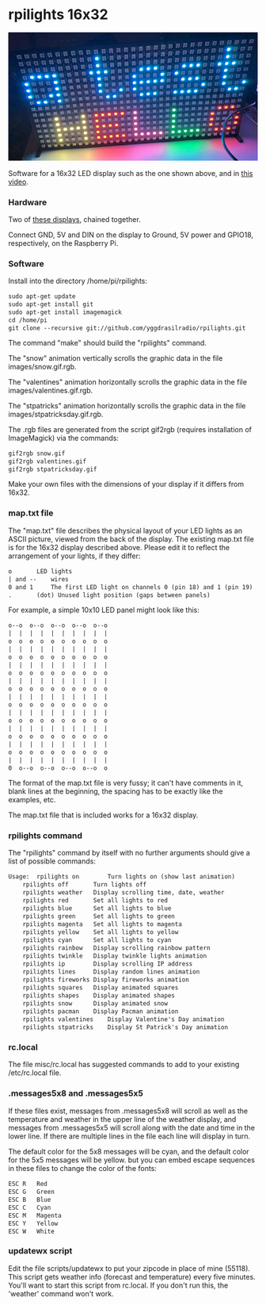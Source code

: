 rpilights 16x32
==========

![](misc/title.jpg)

Software for a 16x32 LED display such as the one shown above, and in [this video](https://www.youtube.com/watch?v=XgLVOO9Eu0).

### Hardware

Two of [these displays](https://www.amazon.com/gp/product/B01DC0IPVU),
chained together.

Connect GND, 5V and DIN on the display to Ground, 5V power and GPIO18, respectively, on the Raspberry Pi.

### Software

Install into the directory /home/pi/rpilights:

	sudo apt-get update
	sudo apt-get install git
	sudo apt-get install imagemagick
	cd /home/pi
	git clone --recursive git://github.com/yggdrasilradio/rpilights.git

The command "make" should build the "rpilights" command.

The "snow" animation vertically scrolls the graphic data in the file images/snow.gif.rgb.

The "valentines" animation horizontally scrolls the graphic data in the file images/valentines.gif.rgb.

The "stpatricks" animation horizontally scrolls the graphic data in the file images/stpatricksday.gif.rgb.

The .rgb files are generated from the script gif2rgb (requires installation
of ImageMagick) via the commands:

	gif2rgb snow.gif
	gif2rgb valentines.gif
	gif2rgb stpatricksday.gif

Make your own files with the dimensions of your display if it differs from 16x32.

### map.txt file

The "map.txt" file describes the physical layout of your LED lights as an ASCII picture, viewed from the back of the display.
The existing map.txt file is for the 16x32 display described above.
Please edit it to reflect the arrangement of your lights, if they differ:

	o		LED lights
	| and --	wires
	0 and 1		The first LED light on channels 0 (pin 18) and 1 (pin 19)
	.		(dot) Unused light position (gaps between panels)

For example, a simple 10x10 LED panel might look like this:

	o--o  o--o  o--o  o--o  o--o
	|  |  |  |  |  |  |  |  |  |
	o  o  o  o  o  o  o  o  o  o
	|  |  |  |  |  |  |  |  |  |
	o  o  o  o  o  o  o  o  o  o
	|  |  |  |  |  |  |  |  |  |
	o  o  o  o  o  o  o  o  o  o
	|  |  |  |  |  |  |  |  |  |
	o  o  o  o  o  o  o  o  o  o
	|  |  |  |  |  |  |  |  |  |
	o  o  o  o  o  o  o  o  o  o
	|  |  |  |  |  |  |  |  |  |
	o  o  o  o  o  o  o  o  o  o
	|  |  |  |  |  |  |  |  |  |
	o  o  o  o  o  o  o  o  o  o
	|  |  |  |  |  |  |  |  |  |
	o  o  o  o  o  o  o  o  o  o
	|  |  |  |  |  |  |  |  |  |
	0  o--o  o--o  o--o  o--o  o

The format of the map.txt file is very fussy; it can't have comments in it, blank lines at the beginning, the spacing has to be exactly like
the examples, etc.

The map.txt file that is included works for a 16x32 display.

### rpilights command

The "rpilights" command by itself with no further arguments should give a list of possible commands:


	Usage:	rpilights on		Turn lights on (show last animation)
		rpilights off		Turn lights off
		rpilights weather	Display scrolling time, date, weather
		rpilights red		Set all lights to red
		rpilights blue		Set all lights to blue
		rpilights green		Set all lights to green
		rpilights magenta	Set all lights to magenta
		rpilights yellow	Set all lights to yellow
		rpilights cyan		Set all lights to cyan
		rpilights rainbow	Display scrolling rainbow pattern
		rpilights twinkle	Display twinkle lights animation
		rpilights ip		Display scrolling IP address
		rpilights lines		Display random lines animation
		rpilights fireworks	Display fireworks animation
		rpilights squares	Display animated squares
		rpilights shapes	Display animated shapes
		rpilights snow		Display animated snow
		rpilights pacman	Display Pacman animation
		rpilights valentines	Display Valentine's Day animation
		rpilights stpatricks	Display St Patrick's Day animation

### rc.local

The file misc/rc.local has suggested commands to add to your existing /etc/rc.local file.

### .messages5x8 and .messages5x5

If these files exist, messages from .messages5x8 will scroll as well as the temperature and weather in the upper line
of the weather display, and messages from .messages5x5 will scroll along with the date and time in the lower line.  If
there are multiple lines in the file each line will display in turn.

The default color for the 5x8 messages will be cyan, and the default color for the 5x5 messages will be yellow. but you can embed
escape sequences in these files to change the color of the fonts:

	ESC R	Red
	ESC G	Green
	ESC B	Blue
	ESC C	Cyan
	ESC M	Magenta
	ESC Y	Yellow
	ESC W	White

### updatewx script

Edit the file scripts/updatewx to put your zipcode in place of mine (55118).
This script gets weather info (forecast and temperature) every five minutes.
You'll want to start this script from rc.local.  If you don't run this, the 'weather' command won't work.

